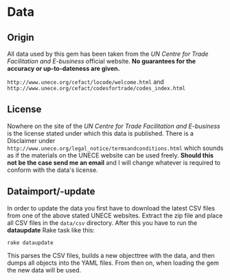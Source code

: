 # Data

## Origin
All data used by this gem has been taken from the *UN Centre for Trade Facilitation and E-business* official website. **No guarantees for the accuracy or up-to-dateness are given.**

`http://www.unece.org/cefact/locode/welcome.html` and `http://www.unece.org/cefact/codesfortrade/codes_index.html`

## License
Nowhere on the site of the *UN Centre for Trade Facilitation and E-business* is the license stated under which this data is published. There is a Disclaimer under `http://www.unece.org/legal_notice/termsandconditions.html` which sounds as if the materials on the UNECE website can be used freely. **Should this not be the case send me an email** and I will change whatever is required to conform with the data's license.

## Dataimport/-update
In order to update the data you first have to download the latest CSV files from one of the above stated UNECE websites. Extract the zip file and place all CSV files in the `data/csv` directory. After this you have to  run the **dataupdate** Rake task like this:

  	rake dataupdate

This parses the CSV files, builds a new objecttree with the data, and then dumps all objects into the YAML files. From then on, when loading the gem the new data will be used.